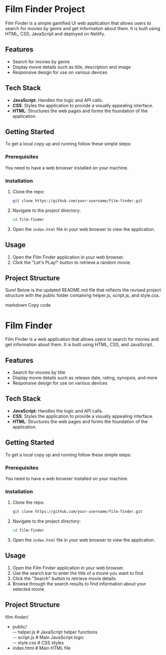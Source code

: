 # Film Finder Project

Film Finder is a simple gamified UI web application that allows users to search for movies by genre and get information about them. It is built using HTML, CSS, JavaScript and deployed on Netlify.

## Features

- Search for movies by genre
- Display movie details such as title, description and image
- Responsive design for use on various devices

## Tech Stack

- **JavaScript**: Handles the logic and API calls.
- **CSS**: Styles the application to provide a visually appealing interface.
- **HTML**: Structures the web pages and forms the foundation of the application.

## Getting Started

To get a local copy up and running follow these simple steps:

### Prerequisites

You need to have a web browser installed on your machine.

### Installation

1. Clone the repo:
    ```sh
    git clone https://github.com/your-username/film-finder.git
    ```
2. Navigate to the project directory:
    ```sh
    cd film-finder
    ```
3. Open the `index.html` file in your web browser to view the application.

## Usage

1. Open the Film Finder application in your web browser.
2. Click the "Let's PLay!" button to retrieve a random movie.

## Project Structure


Sure! Below is the updated README.md file that reflects the revised project structure with the public folder containing helper.js, script.js, and style.css.

markdown
Copy code
# Film Finder

Film Finder is a web application that allows users to search for movies and get information about them. It is built using HTML, CSS, and JavaScript.

## Features

- Search for movies by title
- Display movie details such as release date, rating, synopsis, and more
- Responsive design for use on various devices

## Tech Stack

- **JavaScript**: Handles the logic and API calls.
- **CSS**: Styles the application to provide a visually appealing interface.
- **HTML**: Structures the web pages and forms the foundation of the application.

## Getting Started

To get a local copy up and running follow these simple steps:

### Prerequisites

You need to have a web browser installed on your machine.

### Installation

1. Clone the repo:
    ```sh
    git clone https://github.com/your-username/film-finder.git
    ```
2. Navigate to the project directory:
    ```sh
    cd film-finder
    ```
3. Open the `index.html` file in your web browser to view the application.

## Usage

1. Open the Film Finder application in your web browser.
2. Use the search bar to enter the title of a movie you want to find.
3. Click the "Search" button to retrieve movie details.
4. Browse through the search results to find information about your selected movie.

## Project Structure

film-finder/<br>
  - public/<br>
    -- helper.js # JavaScript helper functions<br>
    -- script.js # Main JavaScript logic<br>
    -- style.css # CSS styles<br>
  - index.html # Main HTML file<br>
